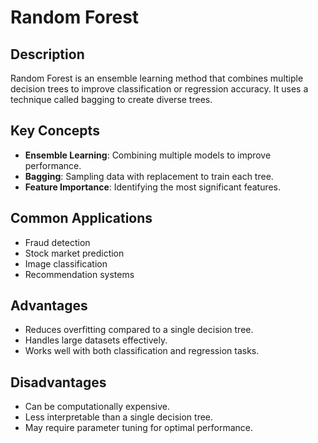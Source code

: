 # Random Forest

## Description
Random Forest is an ensemble learning method that combines multiple decision trees to improve classification or regression accuracy. It uses a technique called bagging to create diverse trees.

## Key Concepts
- **Ensemble Learning**: Combining multiple models to improve performance.
- **Bagging**: Sampling data with replacement to train each tree.
- **Feature Importance**: Identifying the most significant features.

## Common Applications
- Fraud detection
- Stock market prediction
- Image classification
- Recommendation systems

## Advantages
- Reduces overfitting compared to a single decision tree.
- Handles large datasets effectively.
- Works well with both classification and regression tasks.

## Disadvantages
- Can be computationally expensive.
- Less interpretable than a single decision tree.
- May require parameter tuning for optimal performance.
